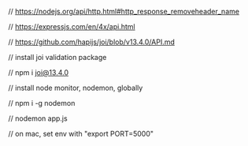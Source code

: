 // https://nodejs.org/api/http.html#http_response_removeheader_name

// https://expressjs.com/en/4x/api.html

// https://github.com/hapijs/joi/blob/v13.4.0/API.md

// install joi validation package

// npm i joi@13.4.0

// install node monitor, nodemon, globally

// npm i -g nodemon

// nodemon app.js

// on mac, set env with "export PORT=5000"